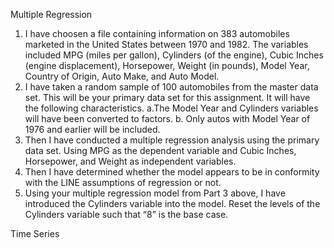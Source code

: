 Multiple Regression

1. I have choosen a file containing information on 383 automobiles marketed in the United States between 1970 and 1982. The variables included MPG
(miles per gallon), Cylinders (of the engine), Cubic Inches (engine displacement), Horsepower, Weight (in pounds), Model Year, Country of Origin, Auto Make, and Auto Model.
2. I have taken a random sample of 100 automobiles from the master data set.  This will be your primary data set for this assignment.  It will have the following characteristics.
a.The Model Year and Cylinders variables will have been converted to factors.
b. Only autos with Model Year of 1976 and earlier will be included.
3. Then I have conducted a multiple regression analysis using the primary data set.  Using MPG as the dependent variable and Cubic Inches, Horsepower, and Weight as independent variables.
4. Then I have  determined whether the model appears to be in conformity with the LINE assumptions of regression or not.
5. Using your multiple regression model from Part 3 above, I have introduced the Cylinders variable into the model.  Reset the levels of the Cylinders variable such that “8” is the base case.


Time Series
